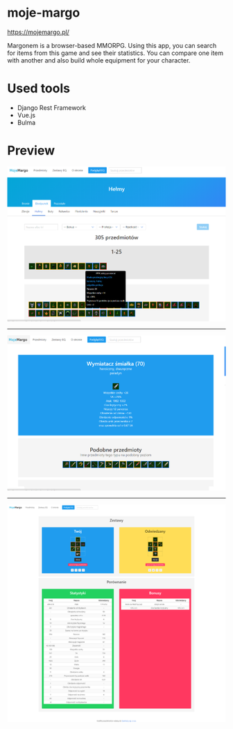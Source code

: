 # moje-margo

https://mojemargo.pl/

Margonem is a browser-based MMORPG. Using this app, you can search for items from this game and see their statistics. You can compare one item with another and also build whole equipment for your character.

# Used tools

* Django Rest Framework
* Vue.js
* Bulma


# Preview

![](1.png)

---

![](2.png)

--- 

![](3.png)
